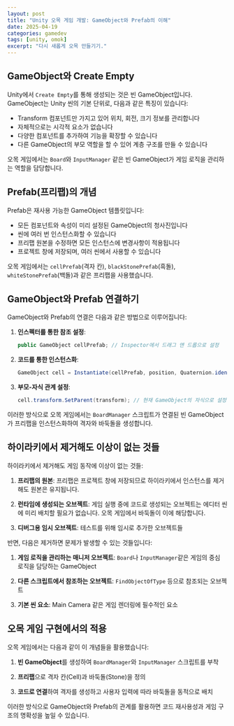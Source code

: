 ```yaml
---
layout: post
title: "Unity 오목 게임 개발: GameObject와 Prefab의 이해"
date: 2025-04-19
categories: gamedev
tags: [unity, omok]
excerpt: "다시 새롭게 오목 만들기기."
---
```



## GameObject와 Create Empty

Unity에서 `Create Empty`를 통해 생성되는 것은 빈 GameObject입니다. GameObject는 Unity 씬의 기본 단위로, 다음과 같은 특징이 있습니다:

- Transform 컴포넌트만 가지고 있어 위치, 회전, 크기 정보를 관리합니다
- 자체적으로는 시각적 요소가 없습니다
- 다양한 컴포넌트를 추가하여 기능을 확장할 수 있습니다
- 다른 GameObject의 부모 역할을 할 수 있어 계층 구조를 만들 수 있습니다

오목 게임에서는 `Board`와 `InputManager` 같은 빈 GameObject가 게임 로직을 관리하는 역할을 담당합니다.

## Prefab(프리팹)의 개념

Prefab은 재사용 가능한 GameObject 템플릿입니다:

- 모든 컴포넌트와 속성이 미리 설정된 GameObject의 청사진입니다
- 씬에 여러 번 인스턴스화할 수 있습니다
- 프리팹 원본을 수정하면 모든 인스턴스에 변경사항이 적용됩니다
- 프로젝트 창에 저장되며, 여러 씬에서 사용할 수 있습니다

오목 게임에서는 `cellPrefab`(격자 칸), `blackStonePrefab`(흑돌), `whiteStonePrefab`(백돌)과 같은 프리팹을 사용했습니다.

## GameObject와 Prefab 연결하기

GameObject와 Prefab의 연결은 다음과 같은 방법으로 이루어집니다:

1. **인스펙터를 통한 참조 설정**:
   ```csharp
   public GameObject cellPrefab; // Inspector에서 드래그 앤 드롭으로 설정
   ```

2. **코드를 통한 인스턴스화**:
   ```csharp
   GameObject cell = Instantiate(cellPrefab, position, Quaternion.identity);
   ```

3. **부모-자식 관계 설정**:
   ```csharp
   cell.transform.SetParent(transform); // 현재 GameObject의 자식으로 설정
   ```

이러한 방식으로 오목 게임에서는 `BoardManager` 스크립트가 연결된 빈 GameObject가 프리팹을 인스턴스화하여 격자와 바둑돌을 생성합니다.

## 하이라키에서 제거해도 이상이 없는 것들

하이라키에서 제거해도 게임 동작에 이상이 없는 것들:

1. **프리팹의 원본**: 프리팹은 프로젝트 창에 저장되므로 하이라키에서 인스턴스를 제거해도 원본은 유지됩니다.

2. **런타임에 생성되는 오브젝트**: 게임 실행 중에 코드로 생성되는 오브젝트는 에디터 씬에 미리 배치할 필요가 없습니다. 오목 게임에서 바둑돌이 이에 해당합니다.

3. **디버그용 임시 오브젝트**: 테스트를 위해 임시로 추가한 오브젝트들

반면, 다음은 제거하면 문제가 발생할 수 있는 것들입니다:

1. **게임 로직을 관리하는 매니저 오브젝트**: `Board`나 `InputManager`같은 게임의 중심 로직을 담당하는 GameObject

2. **다른 스크립트에서 참조하는 오브젝트**: `FindObjectOfType` 등으로 참조되는 오브젝트

3. **기본 씬 요소**: Main Camera 같은 게임 렌더링에 필수적인 요소

## 오목 게임 구현에서의 적용

오목 게임에서는 다음과 같이 이 개념들을 활용했습니다:

1. **빈 GameObject**를 생성하여 `BoardManager`와 `InputManager` 스크립트를 부착

2. **프리팹**으로 격자 칸(Cell)과 바둑돌(Stone)을 정의

3. **코드로 연결**하여 격자를 생성하고 사용자 입력에 따라 바둑돌을 동적으로 배치

이러한 방식으로 GameObject와 Prefab의 관계를 활용하면 코드 재사용성과 게임 구조의 명확성을 높일 수 있습니다.
